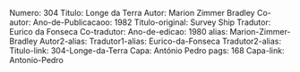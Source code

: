 Numero: 304
Titulo: Longe da Terra
Autor: Marion Zimmer Bradley
Co-autor: 
Ano-de-Publicacaoo: 1982
Titulo-original: Survey Ship
Tradutor: Eurico da Fonseca
Co-tradutor: 
Ano-de-edicao: 1980
alias: Marion-Zimmer-Bradley
Autor2-alias: 
Tradutor1-alias: Eurico-da-Fonseca
Tradutor2-alias: 
Titulo-link: 304-Longe-da-Terra
Capa: António Pedro
pags: 168
Capa-link: Antonio-Pedro